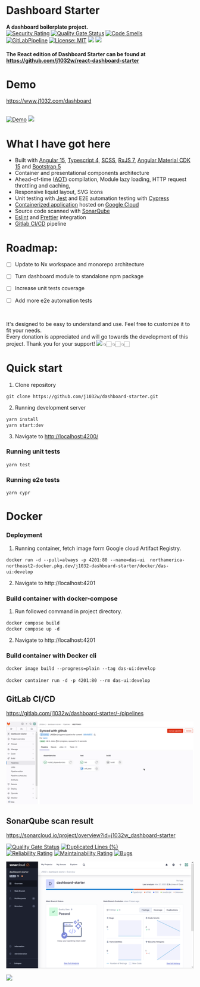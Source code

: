 # Dashboard Starter
**A dashboard boilerplate project.**\
[![Security Rating](https://sonarcloud.io/api/project_badges/measure?project=j1032w_dashboard-starter&metric=security_rating)](https://sonarcloud.io/summary/new_code?id=j1032w_dashboard-starter)
[![Quality Gate Status](https://sonarcloud.io/api/project_badges/measure?project=j1032w_dashboard-starter&metric=alert_status)](https://sonarcloud.io/summary/new_code?id=j1032w_dashboard-starter)
[![Code Smells](https://sonarcloud.io/api/project_badges/measure?project=j1032w_dashboard-starter&metric=code_smells)](https://sonarcloud.io/summary/new_code?id=j1032w_dashboard-starter)\
[![GitLabPipeline](https://gitlab.com/j1032w/dashboard-starter/badges/main/pipeline.svg)](https://gitlab.com/j1032w/dashboard-starter/-/pipelines)
[![License: MIT](https://img.shields.io/badge/License-MIT-yellow.svg)](https://opensource.org/licenses/MIT)
<a href="https://github.com/j1032w/dashboard-starter" target="_blank"><img src="https://visitor-badge.laobi.icu/badge?page_id=j1032w/dashboard-starter"></a>
[![](https://www.paypalobjects.com/en_US/i/btn/btn_donate_SM.gif)](https://www.paypal.com/donate/?hosted_button_id=29ZE3URD5V9Q8)


#### The React edition of Dashboard Starter can be found at https://github.com/j1032w/react-dashboard-starter

# Demo
https://www.j1032.com/dashboard \
&nbsp;

[![Demo](documentation/dashboard-cypress.gif)](https://www.j1032.com/dashboard)
[![](https://j1032.com/assets/images/demo.gif)](https://www.j1032.com/dashboard)





# What I have got here
- Built with [Angular 15](https://angular.io), [Typescript 4](https://www.typescriptlang.org/), [SCSS](https://sass-lang.com/), [RxJS 7](https://rxjs.dev/), [Angular Material CDK 15](https://material.angular.io/cdk/categories) and [Bootstrap 5](https://getbootstrap.com/)
- Container and presentational components architecture
- Ahead-of-time ([AOT](https://angular.io/guide/aot-compiler)) compilation, Module lazy loading, HTTP request throttling and caching, 
- Responsive liquid layout, SVG Icons
- Unit testing with [Jest](https://jestjs.io/) and E2E automation testing with [Cypress](https://www.cypress.io/)
- [Containerized application](https://www.docker.com/) hosted on [Google Cloud](https://cloud.google.com/)
- Source code scanned with [SonarQube](https://sonarcloud.io/project/overview?id=j1032w_dashboard-starter)
- [Eslint](https://eslint.org/) and [Prettier](https://prettier.io/) integration
- [Gitlab CI/CD](https://gitlab.com/j1032w/dashboard-starter/-/pipelines) pipeline


# Roadmap: 
* [ ] Update to Nx workspace and monorepo architecture
* [ ] Turn dashboard module to standalone npm package
* [ ] Increase unit tests coverage
* [ ] Add more e2e automation tests



&nbsp;

It's designed to be easy to understand and use. Feel free to customize it to fit your needs.\
Every donation is appreciated and will go towards the development of this project. Thank you for your support!
[![](https://www.paypalobjects.com/en_US/i/btn/btn_donate_SM.gif)](https://www.paypal.com/donate/?hosted_button_id=29ZE3URD5V9Q8)👈🏻👈🏻👈🏻



# Quick start
1. Clone repository
```
git clone https://github.com/j1032w/dashboard-starter.git
```
2. Running development server
```
yarn install
yarn start:dev
```
3. Navigate to [http://localhost:4200/](http://localhost:4200/)

### Running unit tests
```
yarn test
```

### Running e2e tests
```
yarn cypr
```


# Docker
### Deployment
1. Running container, fetch image form Google cloud Artifact Registry.
```
docker run -d --pull=always -p 4201:80 --name=das-ui  northamerica-northeast2-docker.pkg.dev/j1032-dashboard-starter/docker/das-ui:develop
```
2. Navigate to http://localhost:4201


### Build container with docker-compose
1. Run followed command in project directory.
```
docker compose build
docker compose up -d
```
2. Navigate to http://localhost:4201

### Build container with Docker cli

```
docker image build --progress=plain --tag das-ui:develop 

docker container run -d -p 4201:80 --rm das-ui:develop
```  


## GitLab CI/CD
https://gitlab.com/j1032w/dashboard-starter/-/pipelines

[![Gitlab](documentation/gitlab.png)](https://gitlab.com/j1032w/dashboard-starter/-/pipelines)






## SonarQube scan result
https://sonarcloud.io/project/overview?id=j1032w_dashboard-starter

[![Quality Gate Status](https://sonarcloud.io/api/project_badges/measure?project=j1032w_dashboard-starter&metric=alert_status)](https://sonarcloud.io/summary/new_code?id=j1032w_dashboard-starter)
[![Duplicated Lines (%)](https://sonarcloud.io/api/project_badges/measure?project=j1032w_dashboard-starter&metric=duplicated_lines_density)](https://sonarcloud.io/summary/new_code?id=j1032w_dashboard-starter)  
[![Reliability Rating](https://sonarcloud.io/api/project_badges/measure?project=j1032w_dashboard-starter&metric=reliability_rating)](https://sonarcloud.io/summary/new_code?id=j1032w_dashboard-starter)
[![Maintainability Rating](https://sonarcloud.io/api/project_badges/measure?project=j1032w_dashboard-starter&metric=sqale_rating)](https://sonarcloud.io/summary/new_code?id=j1032w_dashboard-starter)
[![Bugs](https://sonarcloud.io/api/project_badges/measure?project=j1032w_dashboard-starter&metric=bugs)](https://sonarcloud.io/summary/new_code?id=j1032w_dashboard-starter)




[![sonarqube code quality results](documentation/sonarqube.png)](https://sonarcloud.io/project/overview?id=j1032w_dashboard-starter)




<a href="https://statcounter.com/" target="_blank"><img class="statcounter" src="https://c.statcounter.com/12895563/0/906c012a/1/" data-canonical-src="https://c.statcounter.com/12895563/0/906c012a/1/" referrerPolicy="no-referrer-when-downgrade"></a>

